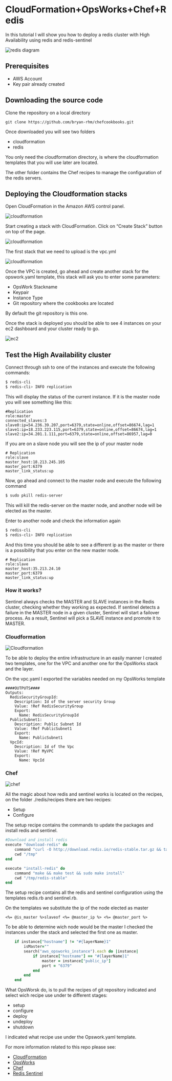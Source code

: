# CloudFormation+OpsWorks+Chef+Redis
In this tutorial I will show you how to deploy a redis cluster with High Availability using redis and redis-sentinel


![redis diagram](https://i.stack.imgur.com/CHHzq.png)


## Prerequisites
- AWS Account
- Key pair already created

## Downloading the source code

Clone the repository on a local directory
```
git clone https://github.com/bryan-rhm/chefcookbooks.git
```
Once downloaded you will see two folders
- cloudformation
- redis

You only need the cloudformation directory, is where the cloudformation templates that you will use later are located.

The other folder contains the Chef recipes to manage the configuration of the redis servers.

## Deploying the Cloudformation stacks

Open CloudFormation in the Amazon AWS control panel.

![cloudformation](https://www.webdigi.co.uk/blog/wp-content/uploads/2015/03/Cloud-Formation.png)

Start creating a stack with CloudFormation. Click on “Create Stack” button on top of the page.

![cloudformation](https://www.webdigi.co.uk/blog/wp-content/uploads/2015/03/CloudFormation-CreateStack.png)

The first stack that we need to upload is the vpc.yml

![cloudformation](https://www.webdigi.co.uk/blog/wp-content/uploads/2015/03/CloudFormation-CreateInProgress.png)

Once the VPC is created, go ahead and create another stack for the opswork.yaml template, this stack will ask you to enter some parameters:
- OpsWork Stackname
- Keypair
- Instance Type
- Git repository where the cookbooks are located

By default the git repository is this one.

Once the stack is deployed you should be able to see 4 instances on your ec2 dashboard and your cluster ready to go.

![ec2](https://community.hortonworks.com/storage/attachments/3224-ec2-dashboard.png)

## Test the High Availability cluster

Connect through ssh to one of the instances and execute the following commands:

```sh
$ redis-cli
$ redis-cli> INFO replication 
```
This will display the status of the current instance.
If it is the master node you will see something like this:
```
#Replication
role:master
connected_slaves:3
slave0:ip=54.236.39.207,port=6379,state=online,offset=86674,lag=1
slave1:ip=18.233.223.115,port=6379,state=online,offset=86674,lag=1
slave2:ip=34.201.1.111,port=6379,state=online,offset=86957,lag=0
```
If you are on a slave node you will see the ip of your master node

```
# Replication
role:slave
master_host:18.213.245.105
master_port:6379
master_link_status:up

```

Now, go ahead and connect to the master node and execute the following command

```sh
$ sudo pkill redis-server
```
This will kill the redis-server on the master node, and another node will be elected as the master.

Enter to another node and check the information again

```sh
$ redis-cli
$ redis-cli> INFO replication 
```

And this time you should be able to see a different ip as the master or there is a possibility  that you enter on the new master node.

```
# Replication
role:slave
master_host:35.213.24.10
master_port:6379
master_link_status:up
```

### How it works?

Sentinel always checks the MASTER and SLAVE instances in the Redis cluster, checking whether they working as expected. If sentinel detects a failure in the MASTER node in a given cluster, Sentinel will start a failover process. As a result, Sentinel will pick a SLAVE instance and promote it to MASTER. 

### Cloudformation
![Cloudformation](https://i1.wp.com/opentodo.net/wp-content/uploads/2015/01/aws-CloudFormation.png?resize=523%2C151)

To be able to deploy the entire infrastructure in an easily manner I created two templates, one for the VPC and another one for the OpsWorks stack and the layer.

On the vpc.yaml I exported the variables needed on my OpsWorks template

```
####OUTPUTS####
Outputs:
  RedisSecurityGroupId:
    Description: Id of the server security Group
    Value: !Ref RedisSecurityGroup
    Export:
      Name: RedisSecurityGroupId
  PublicSubnet1:
    Description: Public Subnet Id
    Value: !Ref PublicSubnet1
    Export:
      Name: PublicSubnet1
  VpcId:
    Description: Id of the Vpc
    Value: !Ref MyVPC
    Export:
      Name: VpcId
```

### Chef

![chef](https://cdn-images-1.medium.com/max/1600/1*fKfo3UH30hAqWK5GezMpxw@2x.png)


All the magic about how redis and sentinel works is located on the recipes, on the folder ./redis/recipes there are two recipes:

- Setup
- Configure

The setup recipe contains the commands to update the packages and install redis and sentinel.

```ruby
#Download and install redis
execute "download-redis" do
	command "curl -O http://download.redis.io/redis-stable.tar.gz && tar xzvf redis-stable.tar.gz"
	cwd "/tmp"
end

execute "install-redis" do
	command "make && make test && sudo make install"
	cwd "/tmp/redis-stable"
end
```

The setup recipe contains all the redis and sentinel configuration using the templates redis.rb and sentinel.rb.

On the templates we substitute the ip of the node elected as master

`<%= @is_master %>slaveof <%= @master_ip %> <%= @master_port %>`

To be able to determine wich node would be the master I checked the instances under the stack and selected the first one as master.

```ruby
	if instance["hostname"] != "#{layerName}1"
		isMaster=""
		search("aws_opsworks_instance").each do |instance|
			if instance["hostname"] == "#{layerName}1"
				master = instance["public_ip"]
				port = "6379"
			end
		end
	end
```

What OpsWorsk do, is to pull the recipes of git repository indicated and select wich recipe use under te different stages:
- setup
- configure
- deploy
- undeploy
- shutdown

I indicated what recipe use under the  Opswork.yaml template.

For more information related to this repo please see:

- [CloudFormation](https://aws.amazon.com/es/documentation/cloudformation/)
- [OpsWorks](https://aws.amazon.com/es/documentation/opsworks/)
- [Chef](https://www.chef.io/configuration-management/)
- [Redis Sentinel](https://redis.io/topics/sentinel)
